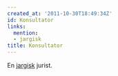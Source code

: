 ```yaml
---
created_at: '2011-10-30T18:49:34Z'
id: Konsultator
links:
  mention:
  - jargisk
title: Konsultator
---
```


En [jargisk] jurist.

  [jargisk]: jargisk